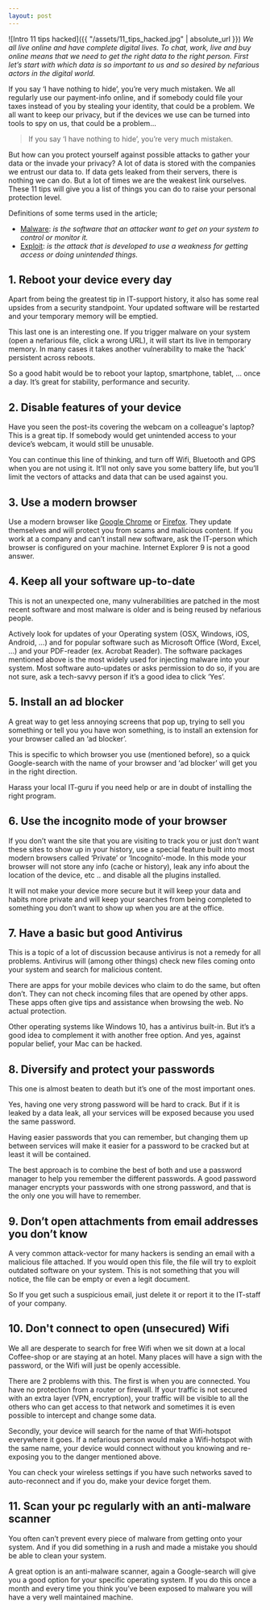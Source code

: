 ```yaml
---
layout: post
---
```

![Intro 11 tips hacked]({{ "/assets/11_tips_hacked.jpg" | absolute_url }})
_We all live online and have complete digital lives. To chat, work, live and buy online means that we need to get the right data to the right person. First let’s start with which data is so important to us and so desired by nefarious actors in the digital world._

If you say ‘I have nothing to hide’, you’re very much mistaken. We all regularly use our payment-info online, and if somebody could file your taxes instead of you by stealing your identity, that could be a problem. We all want to keep our privacy, but if the devices we use can be turned into tools to spy on us, that could be a problem...

>If you say ‘I have nothing to hide’, you’re very much mistaken.

But how can you protect yourself against possible attacks to gather your data or the invade your privacy? A lot of data is stored with the companies we entrust our data to. If data gets leaked from their servers, there is nothing we can do. But a lot of times we are the weakest link ourselves. These 11 tips will give you a list of things you can do to raise your personal protection level.

Definitions of some terms used in the article;

- [Malware](https://en.wikipedia.org/wiki/Malware): _is the software that an attacker want to get on your system to control or monitor it._
- [Exploit](https://en.wikipedia.org/wiki/Exploit_(computer_security)): _is the attack that is developed to use a weakness for getting access or doing unintended things._

## 1. Reboot your device every day
Apart from being the greatest tip in IT-support history, it also has some real upsides from a security standpoint. Your updated software will be restarted and your temporary memory will be emptied.

This last one is an interesting one. If you trigger malware on your system (open a nefarious file, click a wrong URL), it will start its live in temporary memory. In many cases it takes another vulnerability to make the ‘hack’ persistent across reboots.

So a good habit would be to reboot your laptop, smartphone, tablet, … once a day. It’s great for stability, performance and security.

## 2. Disable features of your device
Have you seen the post-its covering the webcam on a colleague's laptop? This is a great tip. If somebody would get unintended access to your device’s webcam, it would still be unusable.

You can continue this line of thinking, and turn off Wifi, Bluetooth and GPS when you are not using it. It’ll not only save you some battery life, but you’ll limit the vectors of attacks and data that can be used against you.

## 3. Use a modern browser
Use a modern browser like [Google Chrome](https://www.google.com/chrome/browser/desktop/index.html) or [Firefox](https://www.mozilla.org/en-US/firefox/new). They update themselves and will protect you from scams and malicious content. If you work at a company and can’t install new software, ask the IT-person which browser is configured on your machine. Internet Explorer 9 is not a good answer.

## 4. Keep all your software up-to-date
This is not an unexpected one, many vulnerabilities are patched in the most recent software and most malware is older and is being reused by nefarious people.

Actively look for updates of your Operating system (OSX, Windows, iOS, Android, …) and for popular software such as Microsoft Office (Word, Excel, …) and your PDF-reader (ex. Acrobat Reader). The software packages mentioned above is the most widely used for injecting malware into your system. Most software auto-updates or asks permission to do so, if you are not sure, ask a tech-savvy person if it’s a good idea to click ‘Yes’.

## 5. Install an ad blocker
A great way to get less annoying screens that pop up, trying to sell you something or tell you you have won something, is to install an extension for your browser called an ‘ad blocker’.

This is specific to which browser you use (mentioned before), so a quick Google-search with the name of your browser and ‘ad blocker’ will get you in the right direction.

Harass your local IT-guru if you need help or are in doubt of installing the right program.

## 6. Use the incognito mode of your browser
If you don’t want the site that you are visiting to track you or just don’t want these sites to show up in your history, use a special feature built into most modern browsers called ‘Private’ or ‘Incognito’-mode. In this mode your browser will not store any info (cache or history), leak any info about the location of the device, etc .. and disable all the plugins installed.

It will not make your device more secure but it will keep your data and habits more private and will keep your searches from being completed to something you don’t want to show up when you are at the office.

## 7. Have a basic but good Antivirus
This is a topic of a lot of discussion because antivirus is not a remedy for all problems. Antivirus will (among other things) check new files coming onto your system and search for malicious content.

There are apps for your mobile devices who claim to do the same, but often don’t. They can not check incoming files that are opened by other apps. These apps often give tips and assistance when browsing the web. No actual protection.

Other operating systems like Windows 10, has a antivirus built-in. But it’s a good idea to complement it with another free option. And yes, against popular belief, your Mac can be hacked.

## 8. Diversify and protect your passwords
This one is almost beaten to death but it’s one of the most important ones.

Yes, having one very strong password will be hard to crack. But if it is leaked by a data leak, all your services will be exposed because you used the same password.

Having easier passwords that you can remember, but changing them up between services will make it easier for a password to be cracked but at least it will be contained.

The best approach is to combine the best of both and use a password manager to help you remember the different passwords. A good password manager encrypts your passwords with one strong password, and that is the only one you will have to remember.

## 9. Don’t open attachments from email addresses you don’t know
A very common attack-vector for many hackers is sending an email with a malicious file attached. If you would open this file, the file will try to exploit outdated software on your system. This is not something that you will notice, the file can be empty or even a legit document.

So If you get such a suspicious email, just delete it or report it to the IT-staff of your company.

## 10. Don't connect to open (unsecured) Wifi
We all are desperate to search for free Wifi when we sit down at a local Coffee-shop or are staying at an hotel. Many places will have a sign with the password, or the Wifi will just be openly accessible.

There are 2 problems with this. The first is when you are connected. You have no protection from a router or firewall. If your traffic is not secured with an extra layer (VPN, encryption), your traffic will be visible to all the others who can get access to that network and sometimes it is even possible to intercept and change some data.

Secondly, your device will search for the name of that Wifi-hotspot everywhere it goes. If a nefarious person would make a Wifi-hotspot with the same name, your device would connect without you knowing and re-exposing you to the danger mentioned above.

You can check your wireless settings if you have such networks saved to auto-reconnect and if you do, make your device forget them.

## 11. Scan your pc regularly with an anti-malware scanner
You often can’t prevent every piece of malware from getting onto your system. And if you did something in a rush and made a mistake you should be able to clean your system.

A great option is an anti-malware scanner, again a Google-search will give you a good option for your specific operating system. If you do this once a month and every time you think you’ve been exposed to malware you will have a very well maintained machine.
